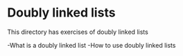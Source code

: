 # Doubly linked lists

This directory has exercises of doubly linked lists

-What is a doubly linked list
-How to use doubly linked lists
